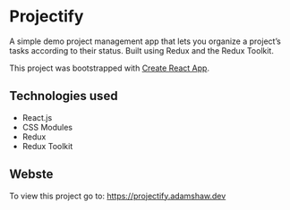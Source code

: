 # Projectify

A simple demo project management app that lets you organize a project’s tasks according to their status. Built using Redux and the Redux Toolkit. 

This project was bootstrapped with [Create React App](https://github.com/facebook/create-react-app).

## Technologies used

- React.js
- CSS Modules
- Redux
- Redux Toolkit

## Webste

To view this project go to: https://projectify.adamshaw.dev

